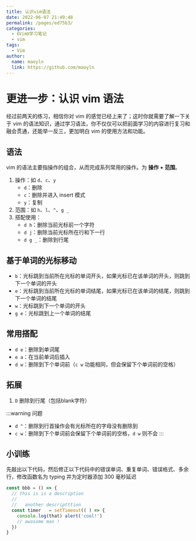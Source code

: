 ```yaml
---
title: 认识vim语法
date: 2022-06-07 21:49:48
permalink: /pages/ed75b3/
categories:
  - 《Vim》学习笔记
  - vim
tags:
  - Vim
author:
  name: maoyln
  link: https://github.com/maoyln
---
```

# 更进一步：认识 vim 语法
  经过前两天的练习，相信你对 vim 的感觉已经上来了；这时你就需要了解一下关于 vim 的语法知识，通过学习语法，你不仅仅可以把前面学习的内容进行复习和融会贯通，还能举一反三，更加明白 vim 的使用方法和功能。
## 语法
  vim 的语法主要指操作的组合，从而完成系列常用的操作。为 **操作 + 范围**。

  1. 操作：如 `d`、`c`、`y`
      - `d`：删除
      - `c`：删除并进入 insert 模式
      - `y`：复制
  2. 范围：如 `h`、`l`、`^`、`g _`
  3. 搭配使用：
      - `d h`：删除当前光标前一个字符
      - `d j`：删除当前光标所在行和下一行
      - `d g _`：删除到行尾

## 基于单词的光标移动

  - `b`：光标跳到当前所在光标的单词开头，如果光标已在该单词的开头，则跳到下一个单词的开头
  - `e`：光标跳到当前所在光标的单词结尾，如果光标已在该单词的结尾，则跳到下一个单词的结尾
  - `w`：光标跳到下一个单词的开头
  - `g e`：光标跳到上一个单词的结尾

## 常用搭配

  - `d e`：删除到单词尾
  - `e a`：在当前单词后插入
  - `d w`：删除到下个单词前（`c w` 功能相同，但会保留下个单词前的空格）

## 拓展

1. `D` 删除到行尾（包括blank字符）

:::warning 问题
- `d ^`：删除到行首操作会有光标所在的字母没有删除到
- `c w`：删除到下个单词前会保留下个单词前的空格，`d w` 则不会
:::

## 小训练
先敲出以下代码，然后修正以下代码中的错误单词、重复单词、错误格式、多余行，修改函数名为 typing 并为定时器添加 300 毫秒延迟
```js
const bbb = () => {
  // this is is a description
  //
  //   another descriptttion 
  const timer   = setTimeout(( ) => {
    console.log(that) alert('cool!')
    // awosome man !
  })
}
```